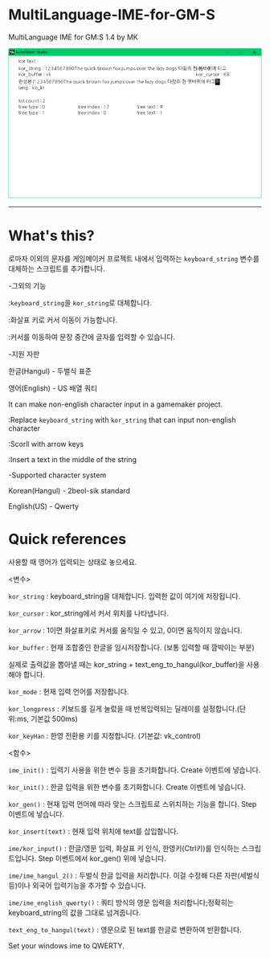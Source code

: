 # MultiLanguage-IME-for-GM-S
MultiLanguage IME for GM:S 1.4 by MK

![WOWW](https://github.com/w4ei756fg/MultiLanguage-IME-for-GM-S/blob/master/screenshot1.PNG)

----

# What's this?
로마자 이외의 문자를 게임메이커 프로젝트 내에서 입력하는 ```keyboard_string``` 변수를 대체하는 스크립트를 추가합니다.

-그외의 기능 

:```keyboard_string```을 ```kor_string```로 대체합니다.<p>
:화살표 키로 커서 이동이 가능합니다.<p>
:커서를 이동하여 문장 중간에 글자를 입력할 수 있습니다.<p>


-지원 자판

한글(Hangul) - 두벌식 표준<p>
영어(English) - US 배열 쿼티



It can make non-english character input in a gamemaker project.

:Replace ```keyboard_string``` with ```kor_string``` that can input non-english character<p>
:Scorll with arrow keys<p>
:Insert a text in the middle of the string<p>


-Supported character system

Korean(Hangul) - 2beol-sik standard<p>
English(US) - Qwerty





# Quick references

사용할 때 영어가 입력되는 상태로 놓으세요.
<p>
<변수>

```kor_string``` : keyboard_string을 대체합니다. 입력한 값이 여기에 저장됩니다.

```kor_cursor``` : kor_string에서 커서 위치를 나타냅니다.

```kor_arrow``` : 1이면 화살표키로 커서를 움직일 수 있고, 0이면 움직이지 않습니다.

```kor_buffer``` : 현재 조합중인 한글을 임시저장합니다. (보통 입력할 때 깜박이는 부분)

실제로 출력값을 뽑아낼 때는 kor_string + text_eng_to_hangul(kor_buffer)을 사용해야 합니다.

```kor_mode``` : 현재 입력 언어를 저장합니다.

```kor_longpress``` : 키보드를 길게 눌렀을 때 반복입력되는 딜레이를 설정합니다.(단위:ms, 기본값 500ms)

```kor_keyHan``` : 한영 전환용 키를 지정합니다. (기본값: vk_control)
<p>
<함수>

```ime_init()``` : 입력기 사용을 위한 변수 등을 초기화합니다. Create 이벤트에 넣습니다.

```kor_init()``` : 한글 입력을 위한 변수를 초기화합니다. Create 이벤트에 넣습니다.

```kor_gen()``` : 현재 입력 언어에 따라 맞는 스크립트로 스위치하는 기능을 합니다. Step 이벤트에 넣습니다.

```kor_insert(text)``` : 현재 입력 위치에 text를 삽입합니다.

```ime/kor_input()``` : 한글/영문 입력, 화살표 키 인식, 한영키(Ctrl키)를 인식하는 스크립트입니다. Step 이벤트에서 kor_gen() 위에 넣습니다. 

```ime/ime_hangul_2()``` : 두벌식 한글 입력을 처리합니다. 이걸 수정해 다른 자판(세벌식 등)이나 외국어 입력기능을 추가할 수 있습니다.

```ime/ime_english_qwerty()``` : 쿼티 방식의 영문 입력을 처리합니다;정확히는 keyboard_string의 값을 그대로 넘겨줍니다.

```text_eng_to_hangul(text)``` : 영문으로 된 text를 한글로 변환하여 반환합니다.


Set your windows ime to QWERTY.
